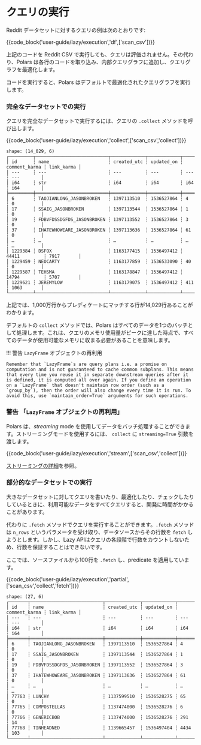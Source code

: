 # クエリの実行

Reddit データセットに対するクエリの例は次のとおりです:

{{code_block('user-guide/lazy/execution','df',['scan_csv'])}}

上記のコードを Reddit CSV で実行しても、クエリは評価されません。その代わり、Polars は各行のコードを取り込み、内部クエリグラフに追加し、クエリグラフを最適化します。

コードを実行すると、Polars はデフォルトで最適化されたクエリグラフを実行します。

### 完全なデータセットでの実行

クエリを完全なデータセットで実行するには、クエリの `.collect` メソッドを呼び出します。

{{code_block('user-guide/lazy/execution','collect',['scan_csv','collect'])}}

```text
shape: (14_029, 6)
┌─────────┬───────────────────────────┬─────────────┬────────────┬───────────────┬────────────┐
│ id      ┆ name                      ┆ created_utc ┆ updated_on ┆ comment_karma ┆ link_karma │
│ ---     ┆ ---                       ┆ ---         ┆ ---        ┆ ---           ┆ ---        │
│ i64     ┆ str                       ┆ i64         ┆ i64        ┆ i64           ┆ i64        │
╞═════════╪═══════════════════════════╪═════════════╪════════════╪═══════════════╪════════════╡
│ 6       ┆ TAOJIANLONG_JASONBROKEN   ┆ 1397113510  ┆ 1536527864 ┆ 4             ┆ 0          │
│ 17      ┆ SSAIG_JASONBROKEN         ┆ 1397113544  ┆ 1536527864 ┆ 1             ┆ 0          │
│ 19      ┆ FDBVFDSSDGFDS_JASONBROKEN ┆ 1397113552  ┆ 1536527864 ┆ 3             ┆ 0          │
│ 37      ┆ IHATEWHOWEARE_JASONBROKEN ┆ 1397113636  ┆ 1536527864 ┆ 61            ┆ 0          │
│ …       ┆ …                         ┆ …           ┆ …          ┆ …             ┆ …          │
│ 1229384 ┆ DSFOX                     ┆ 1163177415  ┆ 1536497412 ┆ 44411         ┆ 7917       │
│ 1229459 ┆ NEOCARTY                  ┆ 1163177859  ┆ 1536533090 ┆ 40            ┆ 0          │
│ 1229587 ┆ TEHSMA                    ┆ 1163178847  ┆ 1536497412 ┆ 14794         ┆ 5707       │
│ 1229621 ┆ JEREMYLOW                 ┆ 1163179075  ┆ 1536497412 ┆ 411           ┆ 1063       │
└─────────┴───────────────────────────┴─────────────┴────────────┴───────────────┴────────────┘
```

上記では、1,000万行からプレディケートにマッチする行が14,029行あることがわかります。

デフォルトの `collect` メソッドでは、Polars はすべてのデータを1つのバッチとして処理します。これは、クエリのメモリ使用量がピークに達した時点で、すべてのデータが使用可能なメモリに収まる必要があることを意味します。

!!! 警告  `LazyFrame` オブジェクトの再利用

    Remember that `LazyFrame`s are query plans i.e. a promise on computation and is not guaranteed to cache common subplans. This means that every time you reuse it in separate downstream queries after it is defined, it is computed all over again. If you define an operation on a `LazyFrame` that doesn't maintain row order (such as a `group_by`), then the order will also change every time it is run. To avoid this, use `maintain_order=True` arguments for such operations.

### 警告 「`LazyFrame` オブジェクトの再利用」

Polars は、_streaming_ mode を使用してデータをバッチ処理することができます。ストリーミングモードを使用するには、 `collect` に `streaming=True` 引数を渡します。

{{code_block('user-guide/lazy/execution','stream',['scan_csv','collect'])}}

[ストリーミングの詳細](streaming.md)を参照。

### 部分的なデータセットでの実行

大きなデータセットに対してクエリを書いたり、最適化したり、チェックしたりしているときに、利用可能なデータをすべてクエリすると、開発に時間がかかることがあります。

代わりに `.fetch` メソッドでクエリを実行することができます。`.fetch` メソッドは `n_rows` というパラメータを受け取り、データソースからその行数を `fetch` しようとします。しかし、Lazy APIはクエリの各段階で行数をカウントしないため、行数を保証することはできないです。

ここでは、ソースファイルから100行を `.fetch` し、predicate を適用しています。

{{code_block('user-guide/lazy/execution','partial',['scan_csv','collect','fetch'])}}

```text
shape: (27, 6)
┌───────┬───────────────────────────┬─────────────┬────────────┬───────────────┬────────────┐
│ id    ┆ name                      ┆ created_utc ┆ updated_on ┆ comment_karma ┆ link_karma │
│ ---   ┆ ---                       ┆ ---         ┆ ---        ┆ ---           ┆ ---        │
│ i64   ┆ str                       ┆ i64         ┆ i64        ┆ i64           ┆ i64        │
╞═══════╪═══════════════════════════╪═════════════╪════════════╪═══════════════╪════════════╡
│ 6     ┆ TAOJIANLONG_JASONBROKEN   ┆ 1397113510  ┆ 1536527864 ┆ 4             ┆ 0          │
│ 17    ┆ SSAIG_JASONBROKEN         ┆ 1397113544  ┆ 1536527864 ┆ 1             ┆ 0          │
│ 19    ┆ FDBVFDSSDGFDS_JASONBROKEN ┆ 1397113552  ┆ 1536527864 ┆ 3             ┆ 0          │
│ 37    ┆ IHATEWHOWEARE_JASONBROKEN ┆ 1397113636  ┆ 1536527864 ┆ 61            ┆ 0          │
│ …     ┆ …                         ┆ …           ┆ …          ┆ …             ┆ …          │
│ 77763 ┆ LUNCHY                    ┆ 1137599510  ┆ 1536528275 ┆ 65            ┆ 0          │
│ 77765 ┆ COMPOSTELLAS              ┆ 1137474000  ┆ 1536528276 ┆ 6             ┆ 0          │
│ 77766 ┆ GENERICBOB                ┆ 1137474000  ┆ 1536528276 ┆ 291           ┆ 14         │
│ 77768 ┆ TINHEADNED                ┆ 1139665457  ┆ 1536497404 ┆ 4434          ┆ 103        │
└───────┴───────────────────────────┴─────────────┴────────────┴───────────────┴────────────┘
```
